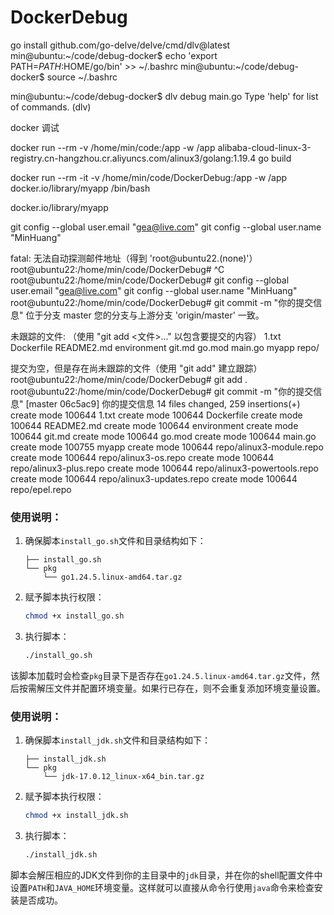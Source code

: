 # DockerDebug
go install github.com/go-delve/delve/cmd/dlv@latest
min@ubuntu:~/code/debug-docker$ echo 'export PATH=$PATH:$HOME/go/bin' >> ~/.bashrc
min@ubuntu:~/code/debug-docker$ source ~/.bashrc

min@ubuntu:~/code/debug-docker$ dlv debug main.go 
Type 'help' for list of commands.
(dlv) 



docker 调试

docker run --rm -v /home/min/code:/app -w /app alibaba-cloud-linux-3-registry.cn-hangzhou.cr.aliyuncs.com/alinux3/golang:1.19.4 go build



docker run --rm -it -v /home/min/code/DockerDebug:/app -w /app docker.io/library/myapp /bin/bash

docker.io/library/myapp



  git config --global user.email "gea@live.com"
  git config --global user.name "MinHuang"


fatal: 无法自动探测邮件地址（得到 'root@ubuntu22.(none)'）
root@ubuntu22:/home/min/code/DockerDebug# ^C
root@ubuntu22:/home/min/code/DockerDebug#   git config --global user.email "gea@live.com"
  git config --global user.name "MinHuang"
root@ubuntu22:/home/min/code/DockerDebug# git commit -m "你的提交信息"
位于分支 master
您的分支与上游分支 'origin/master' 一致。

未跟踪的文件:
  （使用 "git add <文件>..." 以包含要提交的内容）
	1.txt
	Dockerfile
	README2.md
	environment
	git.md
	go.mod
	main.go
	myapp
	repo/

提交为空，但是存在尚未跟踪的文件（使用 "git add" 建立跟踪）
root@ubuntu22:/home/min/code/DockerDebug# git add .
root@ubuntu22:/home/min/code/DockerDebug# git commit -m "你的提交信息"
[master 06c5ac9] 你的提交信息
 14 files changed, 259 insertions(+)
 create mode 100644 1.txt
 create mode 100644 Dockerfile
 create mode 100644 README2.md
 create mode 100644 environment
 create mode 100644 git.md
 create mode 100644 go.mod
 create mode 100644 main.go
 create mode 100755 myapp
 create mode 100644 repo/alinux3-module.repo
 create mode 100644 repo/alinux3-os.repo
 create mode 100644 repo/alinux3-plus.repo
 create mode 100644 repo/alinux3-powertools.repo
 create mode 100644 repo/alinux3-updates.repo
 create mode 100644 repo/epel.repo





### 使用说明：

1. 确保脚本`install_go.sh`文件和目录结构如下：
   ```
   ├── install_go.sh
   └── pkg
       └── go1.24.5.linux-amd64.tar.gz
   ```

2. 赋予脚本执行权限：
   ```bash
   chmod +x install_go.sh
   ```

3. 执行脚本：
   ```bash
   ./install_go.sh
   ```

该脚本加载时会检查`pkg`目录下是否存在`go1.24.5.linux-amd64.tar.gz`文件，然后按需解压文件并配置环境变量。如果行已存在，则不会重复添加环境变量设置。




### 使用说明：

1. 确保脚本`install_jdk.sh`文件和目录结构如下：
   ```
   ├── install_jdk.sh
   └── pkg
       └── jdk-17.0.12_linux-x64_bin.tar.gz
   ```

2. 赋予脚本执行权限：
   ```bash
   chmod +x install_jdk.sh
   ```

3. 执行脚本：
   ```bash
   ./install_jdk.sh
   ```

脚本会解压相应的JDK文件到你的主目录中的`jdk`目录，并在你的shell配置文件中设置`PATH`和`JAVA_HOME`环境变量。这样就可以直接从命令行使用`java`命令来检查安装是否成功。